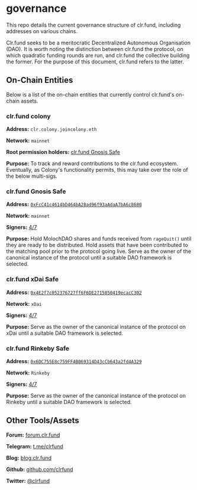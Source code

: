 # governance
This repo details the current governance structure of clr.fund, including addresses on various chains.

Clr.fund seeks to be a meritocratic Decentralized Autonomous Organisation (DAO). It is worth noting the distinction between clr.fund the protocol, on which quadratic funding rounds are run, and clr.fund the collective building the former. For the purpose of this document, clr.fund refers to the latter.

## On-Chain Entities

Below is a list of the on-chain entities that currently control clr.fund's on-chain assets.

### clr.fund colony

**Address:** `clr.colony.joincolony.eth`

**Network:** `mainnet`

**Root permission holders:** [clr.fund Gnosis Safe](#clr.fund-gnosis-safe)

**Purpose:** To track and reward contributions to the clr.fund ecosystem. Eventually, as Colony's functionality permits, this may take over the role of the below multi-sigs.

### clr.fund Gnosis Safe

**Address:** [`0xFcC41c4614bD464bA28ad96f93aAdaA7bA6c8680`](https://gnosis-safe.io/app/#/safes/0xFcC41c4614bD464bA28ad96f93aAdaA7bA6c8680/balances)

**Network:** `mainnet`

**Signers:** [4/7](https://gnosis-safe.io/app/#/safes/0xFcC41c4614bD464bA28ad96f93aAdaA7bA6c8680/settings)

**Purpose:** Hold MolochDAO shares and funds received from `rageQuit()` until they are ready to be distributed. Hold assets that have been contributed to the matching pool prior to the protocol going live. Serve as the owner of the canonical instance of the protocol until a suitable DAO framework is selected.

### clr.fund xDai Safe

**Address:** [`0x4E2f7c052376727ff6F6DE2715850419ecacC302`](https://gnosis-safe.io/app/#/safes/0x4E2f7c052376727ff6F6DE2715850419ecacC302/balances)

**Network:** `xDai`

**Signers:** [4/7](https://gnosis-safe.io/app/#/safes/0x4E2f7c052376727ff6F6DE2715850419ecacC302/settings)

**Purpose:** Serve as the owner of the canonical instance of the protocol on xDai until a suitable DAO framework is selected.

### clr.fund Rinkeby Safe

**Address:** [`0x6DC755E8c759FF4B069314D43cCb643a2fd4A329`](https://rinkeby.gnosis-safe.io/app/#/safes/0x6DC755E8c759FF4B069314D43cCb643a2fd4A329/balances)

**Network:** `Rinkeby`

**Signers:** [4/7](https://rinkeby.gnosis-safe.io/app/#/safes/0x6DC755E8c759FF4B069314D43cCb643a2fd4A329/settings)

**Purpose:**  Serve as the owner of the canonical instance of the protocol on Rinkeby until a suitable DAO framework is selected.

## Other Tools/Assets

**Forum:** [forum.clr.fund](https://forum.clr.fund)

**Telegram:** [t.me/clrfund](https://t.me/clrfund)

**Blog:** [blog.clr.fund](https://blog.clr.fund)

**Github:** [github.com/clrfund](https://github.com/clrfund)

**Twitter:** [@clrfund](https://twitter.com)
